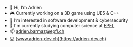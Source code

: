 - 👋 Hi, I’m Adrien
- 🎮 Currently working on a 3D game using UE5 & C++
- 👀 I’m interested in software development & cybersecurity
- 🌱 I'm currently studying computer science at [EPFL](https://www.epfl.ch/)
- 📫 [adrien.barmaz@epfl.ch](mailto:adrien.barmaz@epfl.ch)
- 💻 [www.adrien-dev.ch](https://adrien-dev.ch)

<!---
AdrienB2/AdrienB2 is a ✨ special ✨ repository because its `README.md` (this file) appears on your GitHub profile.
You can click the Preview link to take a look at your changes.
--->
